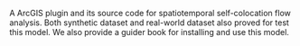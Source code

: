 A ArcGIS plugin and its source code for spatiotemporal self-colocation flow analysis. Both synthetic dataset and real-world dataset also proved for test this model. We also provide a guider book for installing and use this model.
